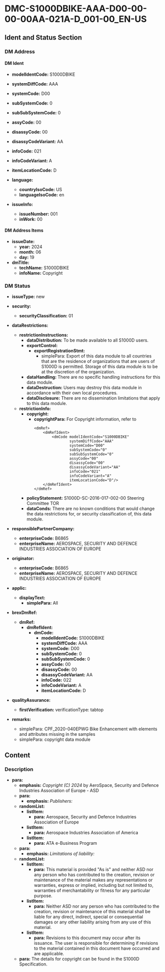 # DMC-S1000DBIKE-AAA-D00-00-00-00AA-021A-D_001-00_EN-US

## Ident and Status Section

### DM Address

#### DM Ident

*   **modelIdentCode:** S1000DBIKE
*   **systemDiffCode:** AAA
*   **systemCode:** D00
*   **subSystemCode:** 0
*   **subSubSystemCode:** 0
*   **assyCode:** 00
*   **disassyCode:** 00
*   **disassyCodeVariant:** AA
*   **infoCode:** 021
*   **infoCodeVariant:** A
*   **itemLocationCode:** D

*   **language:**
    *   **countryIsoCode:** US
    *   **languageIsoCode:** en

*   **issueInfo:**
    *   **issueNumber:** 001
    *   **inWork:** 00

#### DM Address Items

*   **issueDate:**
    *   **year:** 2024
    *   **month:** 06
    *   **day:** 19
*   **dmTitle:**
    *   **techName:** S1000DBIKE
    *   **infoName:** Copyright

### DM Status

*   **issueType:** new
*   **security:**
    *   **securityClassification:** 01
*   **dataRestrictions:**
    *   **restrictionInstructions:**
        *   **dataDistribution:** To be made available to all S1000D users.
        *   **exportControl:**
            *   **exportRegistrationStmt:**
                *   simplePara: Export of this data module to all countries that are the residence of organizations that are users of S1000D is permitted. Storage of this data module is to be at the discretion of the organization.
        *   **dataHandling:** There are no specific handling instructions for this data module.
        *   **dataDestruction:** Users may destroy this data module in accordance with their own local procedures.
        *   **dataDisclosure:** There are no dissemination limitations that apply to this data module.
    *   **restrictionInfo:**
        *   **copyright:**
            *   **copyrightPara:** For Copyright information, refer to 
                ```
                <dmRef>
                    <dmRefIdent>
                        <dmCode modelIdentCode="S1000DBIKE"
                                systemDiffCode="AAA"
                                systemCode="D00"
                                subSystemCode="0"
                                subSubSystemCode="0"
                                assyCode="00"
                                disassyCode="00"
                                disassyCodeVariant="AA"
                                infoCode="021"
                                infoCodeVariant="A"
                                itemLocationCode="D"/>
                    </dmRefIdent>
                </dmRef>
                ```
        *   **policyStatement:** S1000D-SC-2016-017-002-00 Steering Committee TOR
        *   **dataConds:** There are no known conditions that would change the data restrictions for, or security classification of, this data module.

*   **responsiblePartnerCompany:**
    *   **enterpriseCode:** B6865
    *   **enterpriseName:** AEROSPACE, SECURITY AND DEFENCE INDUSTRIES ASSOCIATION OF EUROPE
*   **originator:**
    *   **enterpriseCode:** B6865
    *   **enterpriseName:** AEROSPACE, SECURITY AND DEFENCE INDUSTRIES ASSOCIATION OF EUROPE
*   **applic:**
    *   **displayText:**
        *   **simplePara:** All
*   **brexDmRef:**
    *   **dmRef:**
        *   **dmRefIdent:**
            *   **dmCode:**
                *   **modelIdentCode:** S1000DBIKE
                *   **systemDiffCode:** AAA
                *   **systemCode:** D00
                *   **subSystemCode:** 0
                *   **subSubSystemCode:** 0
                *   **assyCode:** 00
                *   **disassyCode:** 00
                *   **disassyCodeVariant:** AA
                *   **infoCode:** 022
                *   **infoCodeVariant:** A
                *   **itemLocationCode:** D
*   **qualityAssurance:**
    *   **firstVerification:** verificationType: tabtop
*   **remarks:**
    *   simplePara: CPF_2020-040EPWG Bike Enhancement with elements and attributes missing in the samples
    *   simplePara: copyright data module

## Content

### Description

*   **para:**
    *   **emphasis:** *Copyright (C) 2024* by AeroSpace, Security and Defence Industries Association of Europe - ASD
    *   **para:**
        *   **emphasis:** *Publishers:*
    *   **randomList:**
        *   **listItem:**
            *   **para:** Aerospace, Security and Defence Industries Association of Europe
        *   **listItem:**
            *   **para:** Aerospace Industries Association of America
        *   **listItem:**
            *   **para:** ATA e-Business Program
    *   **para:**
        *   **emphasis:** *Limitations of liability:*
    *   **randomList:**
        *   **listItem:**
            *   **para:** This material is provided "As is" and neither ASD nor any person who has contributed to the creation, revision or maintenance of the material makes any representations or warranties, express or implied, including but not limited to, warranties of merchantability or fitness for any particular purpose.
        *   **listItem:**
            *   **para:** Neither ASD nor any person who has contributed to the creation, revision or maintenance of this material shall be liable for any direct, indirect, special or consequential damages or any other liability arising from any use of this material.
        *   **listItem:**
            *   **para:** Revisions to this document may occur after its issuance. The user is responsible for determining if revisions to the material contained in this document have occurred and are applicable.
    *   **para:** The details for copyright can be found in the S1000D Specification.